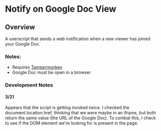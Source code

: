 # Notify on Google Doc View

## Overview
A userscript that sends a web notification when a new viewer has joined your Google Doc.

### Notes:

* Requires [Tampermonkey](https://www.tampermonkey.net/)
* Google Doc must be open in a browser

### Development Notes

#### 3/21
Appears that the script is getting invoked twice.  I checked the document.location.href, thinking that we were maybe in an iframe, but both return the same value (the URL of the Google Doc).  To combat this, I check to see if the DOM element we're looking for is present in the page.
